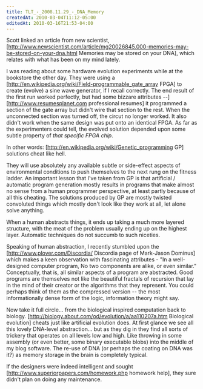 ```yaml
---
title: TLT_-_2008.11.29_-_DNA_Memory
createdAt: 2010-03-04T11:12-05:00
editedAt: 2010-03-16T21:53-04:00
---
```


Scott linked an article from new scientist, [http://www.newscientist.com/article/mg20026845.000-memories-may-be-stored-on-your-dna.html Memories may be stored on your DNA], which relates with what has been on my mind lately.

I was reading about some hardware evolution experiments while at the bookstore the other day. They were using a [http://en.wikipedia.org/wiki/Field-programmable_gate_array FPGA] to create (evolve) a sine wave generator, if I recall correctly. The end result of the first run worked perfectly, but had some bizzare attributes --] [http://www.resumesplanet.com professional resumes] it programmed a section of the gate array but didn't wire that section to the rest. When the unconnected section was turned off, the circut no longer worked. It also didn't work when the same design was put onto an identical FPGA. As far as the experimenters could tell, the evolved solution depended upon some subtle property of <i>that specific FPGA chip</i>.

In other words: [http://en.wikipedia.org/wiki/Genetic_programming GP] solutions cheat like hell.

They will use absolutely any available subtle or side-effect aspects of environmental conditions to push themselves to the next rung on the fitness ladder. An important lesson that I've taken from GP is that artificial / automatic program generation mostly results in programs that make almost no sense from a human programmer perspective, at least partly because of all this cheating. The solutions produced by GP are mostly twisted convoluted things which mostly don't look like they work at all, let alone solve anything.

When a human abstracts things, it ends up taking a much more layered structure, with the meat of the problem usually ending up on the highest layer. Automatic techniques do not succumb to such niceties.

Speaking of human abstraction, I recently stumbled upon the [http://www.plover.com/Discordia/ Discordia page of Mark-Jason Dominus] which makes a keen observation with fascinating attributes - "In a well-designed computer program, No two components are alike, or even similar." Conceptually, that is, all similar aspects of a program are abstracted. Good programs are themselves not like the beautiful fractals of recursion that lay in the mind of their creator or the algorithms that they represent. You could perhaps think of them as the compressed version -- the most informationally dense form of the logic, information theory might say.

Now take it full circle... from the biological inspired computation back to biology. [http://biology.about.com/od/evolution/a/aa110207a.htm Biological evolution] cheats just like artificial evolution does. At first glance we see all this lovely DNA-level abstraction... but as they dig in they find all sorts of trickery that operates on all levels low and high. Like throwing in some assembly (or even better, some binary executable blobs) into the middle of my blog software. The re-use of DNA (or perhaps the coating on DNA was it?) as memory storage in the brain is completely typical.

If the designers were indeed intelligent and sought [http://www.superiorpapers.com/homework.php homework help], they sure didn't plan on doing any maintenance.


